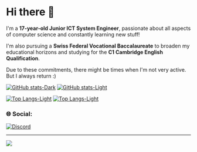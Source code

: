 # Hi there 👋

I'm a **17-year-old Junior ICT System Engineer**, passionate about all aspects of computer science and constantly learning new stuff!

I'm also pursuing a **Swiss Federal Vocational Baccalaureate** to broaden my educational horizons and studying for the **C1 Cambridge English Qualification**.

Due to these commitments, there might be times when I'm not very active. But I always return :)

[![GitHub stats-Dark](https://github-readme-stats.vercel.app/api?username=MyDrift-user&show_icons=true&theme=dark#gh-dark-mode-only)](https://github.com/anuraghazra/github-readme-stats#gh-dark-mode-only)
[![GitHub stats-Light](https://github-readme-stats.vercel.app/api?username=MyDrift-user&show_icons=true&theme=default#gh-light-mode-only)](https://github.com/anuraghazra/github-readme-stats#gh-light-mode-only)

[![Top Langs-Light](https://github-readme-stats.vercel.app/api/top-langs/?username=mydrift-user&layout=compact&theme=default#gh-light-mode-only)](https://github.com/anuraghazra/github-readme-stats#gh-light-mode-only)
[![Top Langs-Light](https://github-readme-stats.vercel.app/api/top-langs/?username=mydrift-user&layout=compact&theme=dark#gh-dark-mode-only)](https://github.com/anuraghazra/github-readme-stats#gh-dark-mode-only)

### 🌐 Social:
[![Discord](https://img.shields.io/badge/Discord-%237289DA.svg?logo=discord&logoColor=white)](https://discord.com/users/679006161554505729) 

---
[![](https://komarev.com/ghpvc/?username=mydrift-user&label=Profile%20views&color=yellowgreen&style=for-the-badge)](https://github.com/Hutch79)
